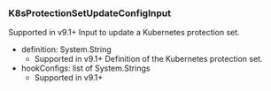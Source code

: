 ### K8sProtectionSetUpdateConfigInput
Supported in v9.1+
  Input to update a Kubernetes protection set.

- definition: System.String
  - Supported in v9.1+
      Definition of the Kubernetes protection set.
- hookConfigs: list of System.Strings
  - Supported in v9.1+
